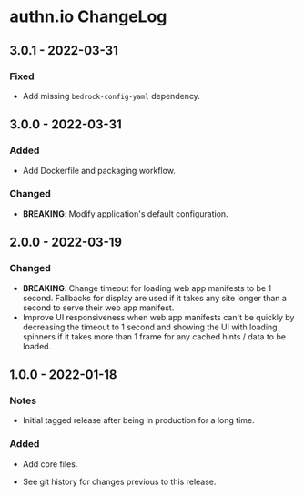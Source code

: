 # authn.io ChangeLog

## 3.0.1 - 2022-03-31

### Fixed
- Add missing `bedrock-config-yaml` dependency.

## 3.0.0 - 2022-03-31

### Added
- Add Dockerfile and packaging workflow.

### Changed
- **BREAKING**: Modify application's default configuration.

## 2.0.0 - 2022-03-19

### Changed
- **BREAKING**: Change timeout for loading web app manifests to
  be 1 second. Fallbacks for display are used if it takes any site
  longer than a second to serve their web app manifest.
- Improve UI responsiveness when web app manifests can't be quickly
  by decreasing the timeout to 1 second and showing the UI with
  loading spinners if it takes more than 1 frame for any cached
  hints / data to be loaded.

## 1.0.0 - 2022-01-18

### Notes
- Initial tagged release after being in production for a long time.

### Added
- Add core files.

- See git history for changes previous to this release.
